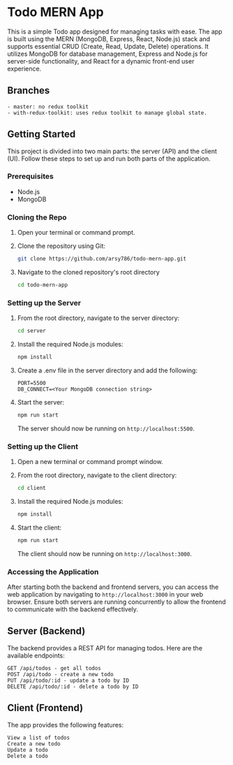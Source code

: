 # Todo MERN App

This is a simple Todo app designed for managing tasks with ease. The app is built using the MERN (MongoDB, Express, React, Node.js) stack and supports essential CRUD (Create, Read, Update, Delete) operations. It utilizes MongoDB for database management, Express and Node.js for server-side functionality, and React for a dynamic front-end user experience.

<!-- Tutorial Guide: [MERN Stack Tutorial - Build Todo App With Node JS, Express, React & MongoDB (YouTube/CurlyBraces)](https://www.youtube.com/watch?v=U4syTDaAKWg) -->

## Branches

    - master: no redux toolkit
    - with-redux-toolkit: uses redux toolkit to manage global state.

## Getting Started

This project is divided into two main parts: the server (API) and the client (UI). Follow these steps to set up and run both parts of the application.

### Prerequisites

- Node.js
- MongoDB

### Cloning the Repo

1. Open your terminal or command prompt.

2. Clone the repository using Git:

   ```bash
   git clone https://github.com/arsy786/todo-mern-app.git
   ```

3. Navigate to the cloned repository's root directory

   ```bash
   cd todo-mern-app
   ```

### Setting up the Server

1. From the root directory, navigate to the server directory:

   ```bash
   cd server
   ```

2. Install the required Node.js modules:

   ```bash
   npm install
   ```

3. Create a .env file in the server directory and add the following:

   ```env
   PORT=5500
   DB_CONNECT=<Your MongoDB connection string>
   ```

4. Start the server:

   ```bash
   npm run start
   ```

   The server should now be running on `http://localhost:5500`.

### Setting up the Client

1. Open a new terminal or command prompt window.

2. From the root directory, navigate to the client directory:

   ```bash
   cd client
   ```

3. Install the required Node.js modules:

   ```bash
   npm install
   ```

4. Start the client:

   ```bash
   npm run start
   ```

   The client should now be running on `http://localhost:3000`.

### Accessing the Application

After starting both the backend and frontend servers, you can access the web application by navigating to `http://localhost:3000` in your web browser. Ensure both servers are running concurrently to allow the frontend to communicate with the backend effectively.

## Server (Backend)

The backend provides a REST API for managing todos. Here are the available endpoints:

    GET /api/todos - get all todos
    POST /api/todo - create a new todo
    PUT /api/todo/:id - update a todo by ID
    DELETE /api/todo/:id - delete a todo by ID

## Client (Frontend)

The app provides the following features:

    View a list of todos
    Create a new todo
    Update a todo
    Delete a todo
